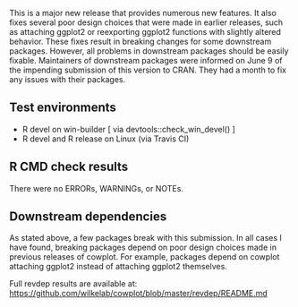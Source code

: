 This is a major new release that provides numerous new features. It also fixes
several poor design choices that were made in earlier releases, such as 
attaching ggplot2 or reexporting ggplot2 functions with slightly altered behavior.
These fixes result in breaking changes for some downstream packages. However, all
problems in downstream packages should be easily fixable. Maintainers of downstream
packages were informed on June 9 of the impending submission of this version to
CRAN. They had a month to fix any issues with their packages.

## Test environments
* R devel on win-builder [ via devtools::check_win_devel() ]
* R devel and R release on Linux (via Travis CI)

## R CMD check results
There were no ERRORs, WARNINGs, or NOTEs.

## Downstream dependencies
As stated above, a few packages break with this submission. In all cases
I have found, breaking packages depend on poor design choices made in
previous releases of cowplot. For example, packages depend on cowplot
attaching ggplot2 instead of attaching ggplot2 themselves.

Full revdep results are available at: https://github.com/wilkelab/cowplot/blob/master/revdep/README.md
